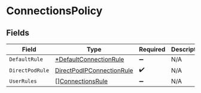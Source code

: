 # ConnectionsPolicy


## Fields

| Field                                                                         | Type                                                                          | Required                                                                      | Description                                                                   |
| ----------------------------------------------------------------------------- | ----------------------------------------------------------------------------- | ----------------------------------------------------------------------------- | ----------------------------------------------------------------------------- |
| `DefaultRule`                                                                 | [*DefaultConnectionRule](../../models/shared/defaultconnectionrule.md)        | :heavy_minus_sign:                                                            | N/A                                                                           |
| `DirectPodRule`                                                               | [DirectPodIPConnectionRule](../../models/shared/directpodipconnectionrule.md) | :heavy_check_mark:                                                            | N/A                                                                           |
| `UserRules`                                                                   | [][ConnectionsRule](../../models/shared/connectionsrule.md)                   | :heavy_minus_sign:                                                            | N/A                                                                           |